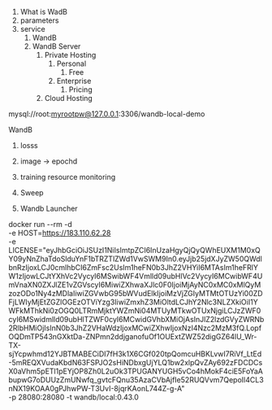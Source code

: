1. What is WadB
2. parameters
3. service
	1. WandB
	2. WandB Server
		1. Private Hosting
			1. Personal
				1. Free
			2. Enterprise
				1. Pricing
		2. Cloud Hosting

mysql://root:myrootpw@127.0.0.1:3306/wandb-local-demo


WandB
1. losss
2. image -> epochd
3. training resource monitoring

1. Sweep
2. Wandb Launcher

 docker run --rm -d \
   -e HOST=https://183.110.62.28 \
   -e LICENSE="eyJhbGciOiJSUzI1NiIsImtpZCI6InUzaHgyQjQyQWhEUXM1M0xQY09yNnZhaTdoSlduYnF1bTRZTlZWd1VwSWM9In0.eyJjb25jdXJyZW50QWdlbnRzIjoxLCJ0cmlhbCI6ZmFsc2UsIm1heFN0b3JhZ2VHYiI6MTAsIm1heFRlYW1zIjowLCJtYXhVc2VycyI6MSwibWF4Vmlld09ubHlVc2VycyI6MCwibWF4UmVnaXN0ZXJlZE1vZGVscyI6MiwiZXhwaXJlc0F0IjoiMjAyNC0xMC0xMlQyMzozODo1Ny4zMDlaIiwiZGVwbG95bWVudElkIjoiMzVjZGIyMTMtOTUzYi00ZDFjLWIyMjEtZGZlOGEzOTViYzg3IiwiZmxhZ3MiOltdLCJhY2Nlc3NLZXkiOiI1YWFkMThkNi0zOGQ0LTRmMjktYWZmNi04MTUyMTkwOTUxNjgiLCJzZWF0cyI6MSwidmlld09ubHlTZWF0cyI6MCwidGVhbXMiOjAsInJlZ2lzdGVyZWRNb2RlbHMiOjIsInN0b3JhZ2VHaWdzIjoxMCwiZXhwIjoxNzI4Nzc2MzM3fQ.LopfOQDmTP543nGXktDa-ZNPmn2ddjganofuOf1OUExtZWZ52digGZ64lU_Wr-TX-sjYcpwhmd12YJBTMABECiDI7fH3k1X6CGf020tpQomcuHBKLvwI7RiVf_LtEd-5mREQXVudaKbdN63FSPJO2sHiNDbxgUjYLQ1bw2xlpQvZAy692zFDCDCsX0aVhm5pETl1pEYjOP8Zh0L2uOk3TPUGANYUGH5vCo4hMokF4ciE5FoYaAbupwG7oDUUzZmUNwfq_gvtcFQnu35AzaCVbAjfIe52RUQVvm7QepoIl4CL3nNX19KOAA0gPJhwPW-T3UvI-8jqrKAonL744Z-g-A" \
   -p 28080:28080 -t wandb/local:0.43.0